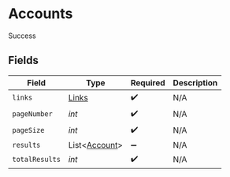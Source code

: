 # Accounts

Success


## Fields

| Field                                           | Type                                            | Required                                        | Description                                     |
| ----------------------------------------------- | ----------------------------------------------- | ----------------------------------------------- | ----------------------------------------------- |
| `links`                                         | [Links](../../models/shared/Links.md)           | :heavy_check_mark:                              | N/A                                             |
| `pageNumber`                                    | *int*                                           | :heavy_check_mark:                              | N/A                                             |
| `pageSize`                                      | *int*                                           | :heavy_check_mark:                              | N/A                                             |
| `results`                                       | List<[Account](../../models/shared/Account.md)> | :heavy_minus_sign:                              | N/A                                             |
| `totalResults`                                  | *int*                                           | :heavy_check_mark:                              | N/A                                             |